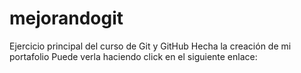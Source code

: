 # mejorandogit
Ejercicio principal del curso de Git y GitHub
Hecha la creación de mi portafolio
Puede verla haciendo click en el siguiente enlace: 
  
